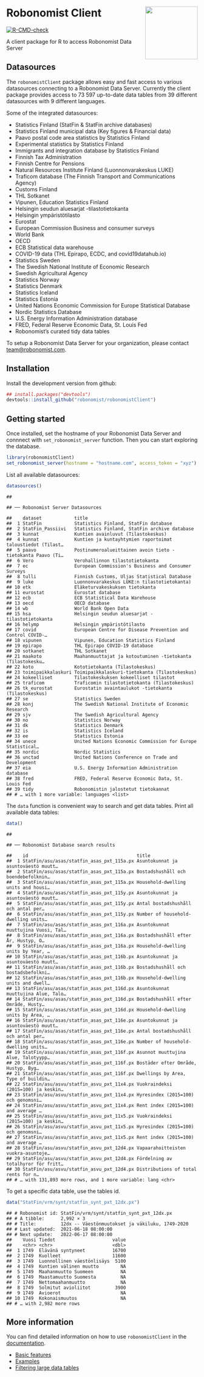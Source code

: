 
# Robonomist Client <a href='https://robonomist.com'><img src='man/figures/logo.png' align="right" height="138.5" /></a>

<!-- badges: start -->
[![R-CMD-check](https://github.com/robonomist/robonomistClient/workflows/R-CMD-check/badge.svg)](https://github.com/robonomist/robonomistClient/actions)
<!-- badges: end -->

A client package for R to access Robonomist Data Server

## Datasources

The `robonomistClient` package allows easy and fast access to various
datasources connecting to a Robonomist Data Server. Currently the client
package provides access to 73 597 up-to-date data tables from 39
different datasources with 9 different languages.

Some of the integrated datasources:

  - Statistics Finland (StatFin & StatFin archive databases)
  - Statistics Finland municipal data (Key figures & Financial data)
  - Paavo postal code area statistics by Statistics Finland
  - Experimental statistics by Statistics Finland
  - Immigrants and integration database by Statistics Finland
  - Finnish Tax Administration
  - Finnish Centre for Pensions
  - Natural Resources Institute Finland (Luonnonvarakeskus LUKE)
  - Traficom database (The Finnish Transport and Communications Agency)
  - Customs Finland
  - THL Sotkanet
  - Vipunen, Education Statistics Finland
  - Helsingin seudun aluesarjat -tilastotietokanta
  - Helsingin ympäristötilasto
  - Eurostat
  - European Commission Business and consumer surveys
  - World Bank
  - OECD
  - ECB Statistical data warehouse
  - COVID-19 data (THL Epirapo, ECDC, and covid19datahub.io)
  - Statistics Sweden
  - The Swedish National Institute of Economic Research
  - Swedish Agricultural Agency
  - Statistics Norway
  - Statistics Denmark
  - Statistics Iceland
  - Statistics Estonia
  - United Nations Economic Commission for Europe Statistical Database
  - Nordic Statistics Database
  - U.S. Energy Information Administration database
  - FRED, Federal Reserve Economic Data, St. Louis Fed
  - Robonomist’s curated tidy data tables

To setup a Robonomist Data Server for your organization, please contact
<team@robonomist.com>.

## Installation

Install the development version from github:

``` r
## install.packages("devtools")
devtools::install_github("robonomist/robonomistClient")
```

## Getting started

Once installed, set the hostname of your Robonomist Data Server and
connnect with `set_robonomist_server` function. Then you can start
exploring the database.

``` r
library(robonomistClient)
set_robonomist_server(hostname = "hostname.com", access_token = "xyz")
```

List all available datasources:

``` r
datasources()
```

    ## 

    ## ── Robonomist Server Datasources

    ##    dataset            title                                                     
    ##  1 StatFin            Statistics Finland, StatFin database                      
    ##  2 StatFin_Passiivi   Statistics Finland, StatFin archive database              
    ##  3 kunnat             Kuntien avainluvut (Tilastokeskus)                        
    ##  4 kunnat             Kuntien ja kuntayhtymien raportoimat taloustiedot (Tilast…
    ##  5 paavo              Postinumeroalueittainen avoin tieto -tietokanta Paavo (Ti…
    ##  6 Vero               Verohallinnon tilastotietokanta                           
    ##  7 ec                 European Commission's Business and Consumer Surveys       
    ##  8 tulli              Finnish Customs, Uljas Statistical Database               
    ##  9 luke               Luonnonvarakeskus LUKE:n tilastotietokanta)               
    ## 10 etk                Eläketurvakeskuksen tietokanta                            
    ## 11 eurostat           Eurostat database                                         
    ## 12 ecb                ECB Statistical Data Warehouse                            
    ## 13 oecd               OECD database                                             
    ## 14 wb                 World Bank Open Data                                      
    ## 15 hsa                Helsingin seudun aluesarjat -tilastotietokanta            
    ## 16 helymp             Helsingin ympäristötilasto                                
    ## 17 covid              European Centre for Disease Prevention and Control COVID-…
    ## 18 vipunen            Vipunen, Education Statistics Finland                     
    ## 19 epirapo            THL Epirapo COVID-19 database                             
    ## 20 sotkanet           THL Sotkanet                                              
    ## 21 maakoto            Maahanmuuttajat ja kotoutuminen -tietokanta (Tilastokesku…
    ## 22 koto               Kototietokanta (Tilastokeskus)                            
    ## 23 toimipaikkalaskuri Toimipaikkalaskuri-tietokanta (Tilastokeskus)             
    ## 24 kokeelliset        Tilastokeskuksen kokeelliset tilastot                     
    ## 25 traficom           Traficomin tilastotietokanta (Tilastokeskus)              
    ## 26 tk_eurostat        Eurostatin avaintaulukot -tietokanta (Tilastokeskus)      
    ## 27 se                 Statistics Sweden                                         
    ## 28 konj               The Swedish National Institute of Economic Research       
    ## 29 sjv                The Swedish Agricultural Agency                           
    ## 30 no                 Statistics Norway                                         
    ## 31 dk                 Statistics Denmark                                        
    ## 32 is                 Statistics Iceland                                        
    ## 33 ee                 Statistics Estonia                                        
    ## 34 unece              United Nations Economic Commission for Europe Statistical…
    ## 35 nordic             Nordic Statistics                                         
    ## 36 unctad             United Nations Conference on Trade and Development        
    ## 37 eia                U.S. Energy Information Administration database           
    ## 38 fred               FRED, Federal Reserve Economic Data, St. Louis Fed        
    ## 39 tidy               Robonomistin jalostetut tietokannat                       
    ## # … with 1 more variable: languages <list>

The `data` function is convenient way to search and get data tables.
Print all available data tables:

``` r
data()
```

    ## 

    ## ── Robonomist Database search results

    ##    id                                        title                              
    ##  1 StatFin/asu/asas/statfin_asas_pxt_115a.px Asuntokunnat ja asuntoväestö muutt…
    ##  2 StatFin/asu/asas/statfin_asas_pxt_115a.px Bostadshushåll och boendebefolknin…
    ##  3 StatFin/asu/asas/statfin_asas_pxt_115a.px Household-dwelling units and housi…
    ##  4 StatFin/asu/asas/statfin_asas_pxt_115y.px Asuntokunnat ja asuntoväestö muutt…
    ##  5 StatFin/asu/asas/statfin_asas_pxt_115y.px Antal bostadshushåll och antal per…
    ##  6 StatFin/asu/asas/statfin_asas_pxt_115y.px Number of household-dwelling units…
    ##  7 StatFin/asu/asas/statfin_asas_pxt_116a.px Asuntokunnat muuttujina Vuosi, Tal…
    ##  8 StatFin/asu/asas/statfin_asas_pxt_116a.px Bostadshushåll efter År, Hustyp, O…
    ##  9 StatFin/asu/asas/statfin_asas_pxt_116a.px Household-dwelling units by Year, …
    ## 10 StatFin/asu/asas/statfin_asas_pxt_116b.px Asuntokunnat ja asuntoväestö muutt…
    ## 11 StatFin/asu/asas/statfin_asas_pxt_116b.px Bostadshushåll och bostadsbefolkni…
    ## 12 StatFin/asu/asas/statfin_asas_pxt_116b.px Household-dwelling units and dwell…
    ## 13 StatFin/asu/asas/statfin_asas_pxt_116d.px Asuntokunnat muuttujina Alue, Talo…
    ## 14 StatFin/asu/asas/statfin_asas_pxt_116d.px Bostadshushåll efter Område, Husty…
    ## 15 StatFin/asu/asas/statfin_asas_pxt_116d.px Household-dwelling units by Area, …
    ## 16 StatFin/asu/asas/statfin_asas_pxt_116e.px Asuntokunnat ja asuntoväestö muutt…
    ## 17 StatFin/asu/asas/statfin_asas_pxt_116e.px Antal bostadshushåll och antal per…
    ## 18 StatFin/asu/asas/statfin_asas_pxt_116e.px Number of household-dwelling units…
    ## 19 StatFin/asu/asas/statfin_asas_pxt_116f.px Asunnot muuttujina Alue, Talotyypp…
    ## 20 StatFin/asu/asas/statfin_asas_pxt_116f.px Bostäder efter Område, Hustyp, Byg…
    ## 21 StatFin/asu/asas/statfin_asas_pxt_116f.px Dwellings by Area, Type of buildin…
    ## 22 StatFin/asu/asvu/statfin_asvu_pxt_11x4.px Vuokraindeksi (2015=100) ja keskin…
    ## 23 StatFin/asu/asvu/statfin_asvu_pxt_11x4.px Hyresindex (2015=100) och genomsni…
    ## 24 StatFin/asu/asvu/statfin_asvu_pxt_11x4.px Rent index (2015=100) and average …
    ## 25 StatFin/asu/asvu/statfin_asvu_pxt_11x5.px Vuokraindeksi (2015=100) ja keskin…
    ## 26 StatFin/asu/asvu/statfin_asvu_pxt_11x5.px Hyresindex (2015=100) och genomsni…
    ## 27 StatFin/asu/asvu/statfin_asvu_pxt_11x5.px Rent index (2015=100) and average …
    ## 28 StatFin/asu/asvu/statfin_asvu_pxt_12d4.px Vapaarahoitteisten vuokra-asuntoje…
    ## 29 StatFin/asu/asvu/statfin_asvu_pxt_12d4.px Fördelning av totalhyror för fritt…
    ## 30 StatFin/asu/asvu/statfin_asvu_pxt_12d4.px Distributions of total rents for n…
    ## # … with 131,893 more rows, and 1 more variable: lang <chr>

To get a specific data table, use the tables id.

``` r
data("StatFin/vrm/synt/statfin_synt_pxt_12dx.px")
```

    ## # Robonomist id: StatFin/vrm/synt/statfin_synt_pxt_12dx.px
    ## # A tibble:      2,992 × 3
    ## # Title:         12dx -- Väestönmuutokset ja väkiluku, 1749-2020
    ## # Last updated:  2021-06-18 08:00:00
    ## # Next update:   2022-06-17 08:00:00
    ##    Vuosi Tiedot                     value
    ##    <chr> <chr>                      <dbl>
    ##  1 1749  Elävänä syntyneet          16700
    ##  2 1749  Kuolleet                   11600
    ##  3 1749  Luonnollinen väestönlisäys  5100
    ##  4 1749  Kuntien välinen muutto        NA
    ##  5 1749  Maahanmuutto Suomeen          NA
    ##  6 1749  Maastamuutto Suomesta         NA
    ##  7 1749  Nettomaahanmuutto             NA
    ##  8 1749  Solmitut avioliitot         3900
    ##  9 1749  Avioerot                      NA
    ## 10 1749  Kokonaismuutos                NA
    ## # … with 2,982 more rows

## More information

You can find detailed information on how to use `robonomistClient` in
the [documentation](https://robonomist.github.io/robonomistClient).

  - [Basic
    features](https://robonomist.github.io/robonomistClient/articles/basic_features.html)
  - [Examples](https://robonomist.github.io/robonomistClient/articles/examples.html)
  - [Filtering large data
    tables](https://robonomist.github.io/robonomistClient/articles/filtering.html)
